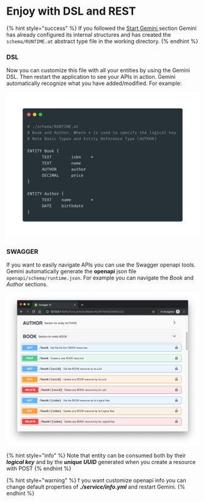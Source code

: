 # Enjoy with DSL and REST

{% hint style="success" %}
If you followed the [Start Gemini ](start-gemini/)section Gemini has already configured its internal structures and has created the `schema/RUNTIME.at` abstract type file in the working directory. 
{% endhint %}

### DSL

Now you can customize this file with all your entities by using the Gemini DSL. Then restart the application to see your APIs in action. Gemini automatically recognize what you have added/modified. For example:

![](../.gitbook/assets/quic_start_dsl.png)

### SWAGGER

If you want to easily navigate APIs you can use the Swagger openapi tools. Gemini automatically generate the **openapi** json file `openapi/schema/runtime.json`. For example you can navigate the _Book_ and _Author_ sections.

![](../.gitbook/assets/swagger_quick_start.png)

{% hint style="info" %}
Note that entity can be consumed both by their _**logical key**_ and by the _**unique UUID**_ generated when you create a resource with POST
{% endhint %}

{% hint style="warning" %}
f you want customize openapi info you can change default properties of _**./service/info.yml**_ and restart Gemini.
{% endhint %}

